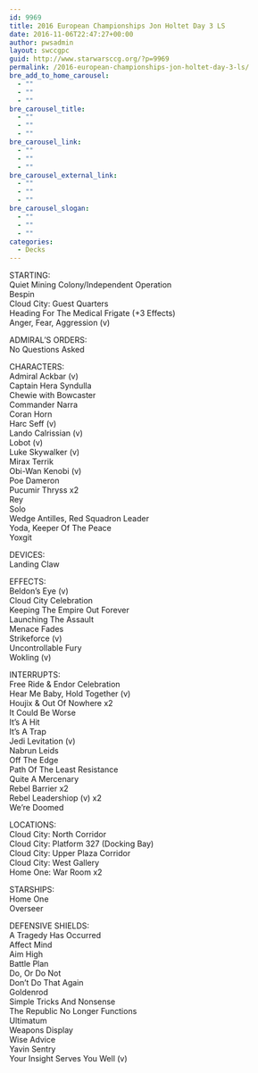 ```yaml
---
id: 9969
title: 2016 European Championships Jon Holtet Day 3 LS
date: 2016-11-06T22:47:27+00:00
author: pwsadmin
layout: swccgpc
guid: http://www.starwarsccg.org/?p=9969
permalink: /2016-european-championships-jon-holtet-day-3-ls/
bre_add_to_home_carousel:
  - ""
  - ""
  - ""
bre_carousel_title:
  - ""
  - ""
  - ""
bre_carousel_link:
  - ""
  - ""
  - ""
bre_carousel_external_link:
  - ""
  - ""
  - ""
bre_carousel_slogan:
  - ""
  - ""
  - ""
categories:
  - Decks
---
```

STARTING:  
Quiet Mining Colony/Independent Operation  
Bespin  
Cloud City: Guest Quarters  
Heading For The Medical Frigate (+3 Effects)  
Anger, Fear, Aggression (v)

ADMIRAL&#8217;S ORDERS:  
No Questions Asked

CHARACTERS:  
Admiral Ackbar (v)  
Captain Hera Syndulla  
Chewie with Bowcaster  
Commander Narra  
Coran Horn  
Harc Seff (v)  
Lando Calrissian (v)  
Lobot (v)  
Luke Skywalker (v)  
Mirax Terrik  
Obi-Wan Kenobi (v)  
Poe Dameron  
Pucumir Thryss x2  
Rey  
Solo  
Wedge Antilles, Red Squadron Leader  
Yoda, Keeper Of The Peace  
Yoxgit

DEVICES:  
Landing Claw

EFFECTS:  
Beldon&#8217;s Eye (v)  
Cloud City Celebration  
Keeping The Empire Out Forever  
Launching The Assault  
Menace Fades  
Strikeforce (v)  
Uncontrollable Fury  
Wokling (v)

INTERRUPTS:  
Free Ride & Endor Celebration  
Hear Me Baby, Hold Together (v)  
Houjix & Out Of Nowhere x2  
It Could Be Worse  
It&#8217;s A Hit  
It&#8217;s A Trap  
Jedi Levitation (v)  
Nabrun Leids  
Off The Edge  
Path Of The Least Resistance  
Quite A Mercenary  
Rebel Barrier x2  
Rebel Leadershiop (v) x2  
We&#8217;re Doomed

LOCATIONS:  
Cloud City: North Corridor  
Cloud City: Platform 327 (Docking Bay)  
Cloud City: Upper Plaza Corridor  
Cloud City: West Gallery  
Home One: War Room x2

STARSHIPS:  
Home One  
Overseer

DEFENSIVE SHIELDS:  
A Tragedy Has Occurred  
Affect Mind  
Aim High  
Battle Plan  
Do, Or Do Not  
Don&#8217;t Do That Again  
Goldenrod  
Simple Tricks And Nonsense  
The Republic No Longer Functions  
Ultimatum  
Weapons Display  
Wise Advice  
Yavin Sentry  
Your Insight Serves You Well (v)